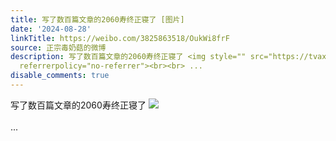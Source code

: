 ```yaml
---
title: 写了数百篇文章的2060寿终正寝了 [图片]
date: '2024-08-28'
linkTitle: https://weibo.com/3825863518/OukWi8frF
source: 正宗毒奶菇的微博
description: 写了数百篇文章的2060寿终正寝了 <img style="" src="https://tvax3.sinaimg.cn/large/e40a0b5egy1ht3f3j2saej208w03iq3o.jpg"
  referrerpolicy="no-referrer"><br><br> ...
disable_comments: true
---
```

写了数百篇文章的2060寿终正寝了 <img style="" src="https://tvax3.sinaimg.cn/large/e40a0b5egy1ht3f3j2saej208w03iq3o.jpg" referrerpolicy="no-referrer"><br><br> ...